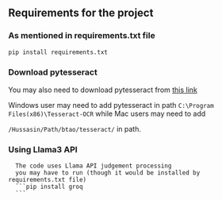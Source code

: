 ## Requirements for the project
   ### As mentioned in requirements.txt file
   ```bash
   pip install requirements.txt
   ```
   ### Download pytesseract 
    
   You may also need to download pytesseract from [this link](https://media.licdn.com/dms/image/v2/C5612AQGfGPqBzOBpmA/article-cover_image-shrink_600_2000/article-cover_image-shrink_600_2000/0/1520143712228?e=2147483647&v=beta&t=GPeObzUZ1T67UL-stf9sRTFOdqZcab_b7aRJ0I40T8I)

   Windows user may need to add pytesseract in path 
   ```C:\Program Files(x86)\Tesseract-OCR```
   while Mac users may need to add 

   ```/Hussasin/Path/btao/tesseract/``` in path.

   ### Using Llama3 API
      The code uses Llama API judgement processing 
      you may have to run (though it would be installed by requirements.txt file)
      ```pip install groq
      ```